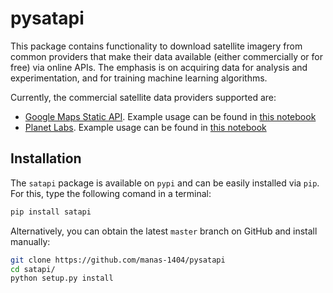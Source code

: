 # pysatapi

This package contains functionality to download satellite imagery from common providers that make their data available (either commercially or for free) via online APIs. The emphasis is on acquiring data for analysis and experimentation, and for training machine learning algorithms.

Currently, the commercial satellite data providers supported are:

* [Google Maps Static API](https://developers.google.com/maps/documentation/static-maps/). Example usage can be found in [this notebook](examples/Google-Maps-Static-API-Example.ipynb)
* [Planet Labs](https://www.planet.com/docs/reference/). Example usage can be found in [this notebook](examples/Test-custom-Planet-Labs-API-client.ipynb)

## Installation

The `satapi` package is available on `pypi` and can be easily installed via `pip`. For this, type the following comand in a terminal:
```bash
pip install satapi
```

Alternatively, you can obtain the latest `master` branch on GitHub and install manually:
```bash
git clone https://github.com/manas-1404/pysatapi
cd satapi/
python setup.py install
```


